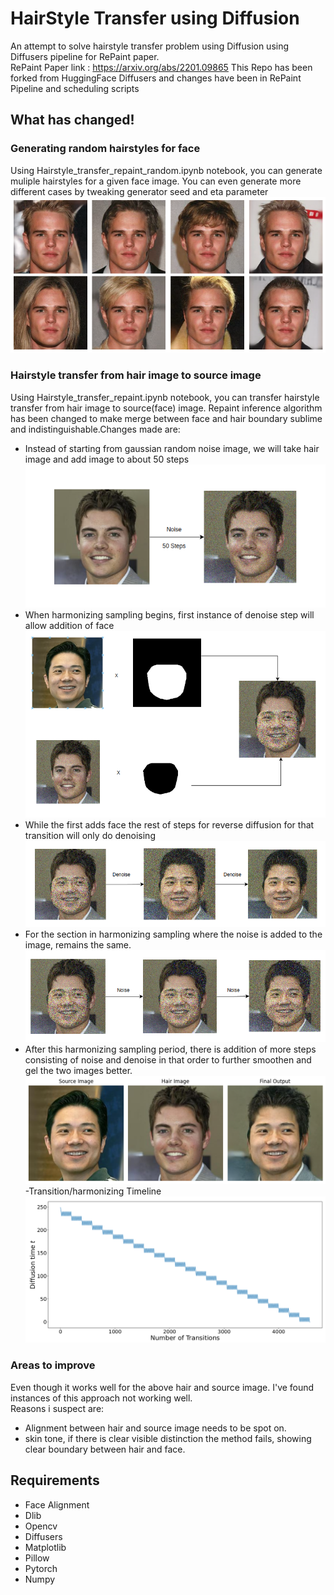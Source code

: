 # HairStyle Transfer using Diffusion
An attempt to solve hairstyle transfer problem using Diffusion using Diffusers pipeline for RePaint paper.<br/>
RePaint Paper link : https://arxiv.org/abs/2201.09865
This Repo has been forked from HuggingFace Diffusers and changes have been in RePaint Pipeline and scheduling scripts<br/>

## What has changed!

### Generating random hairstyles for face
Using Hairstyle_transfer_repaint_random.ipynb notebook, you can generate muliple hairstyles for a given face image. You can even generate more different cases by tweaking generator seed and eta parameter
![alt text](https://github.com/pranavjadhav001/diffusers_hairstyle_transfer/blob/main/images/random.png?raw=true)

### Hairstyle transfer from hair image to source image
Using Hairstyle_transfer_repaint.ipynb notebook, you can transfer hairstyle transfer from hair image to source(face) image. Repaint inference algorithm has been changed to make merge between face and hair boundary sublime and indistinguishable.Changes made are:
- Instead of starting from gaussian random noise image, we will take hair image and add image to about 50 steps
![alt text](https://github.com/pranavjadhav001/diffusers_hairstyle_transfer/blob/main/images/denoise_hair_image.png?raw=true)
- When harmonizing sampling begins, first instance of denoise step will allow addition of face
![alt text](https://github.com/pranavjadhav001/diffusers_hairstyle_transfer/blob/main/images/face_addition.png?raw=true)
- While the first adds face the rest of steps for reverse diffusion for that transition will only do denoising 
![alt text](https://github.com/pranavjadhav001/diffusers_hairstyle_transfer/blob/main/images/denoise.png?raw=true)
- For the section in harmonizing sampling where the noise is added to the image, remains the same.
![alt text](https://github.com/pranavjadhav001/diffusers_hairstyle_transfer/blob/main/images/noise.png?raw=true)
- After this harmonizing sampling period, there is addition of more steps consisting of noise and denoise in that order to further smoothen and gel the two images better.
![alt text](https://github.com/pranavjadhav001/diffusers_hairstyle_transfer/blob/main/images/image.png?raw=true)
-Transition/harmonizing Timeline
![alt text](https://github.com/pranavjadhav001/diffusers_hairstyle_transfer/blob/main/images/transition.png?raw=true)

### Areas to improve
Even though it works well for the above hair and source image. I've found instances of this approach not working well.<br/>
Reasons i suspect are:
- Alignment between hair and source image needs to be spot on.
- skin tone, if there is clear visible distinction the method fails, showing clear boundary between hair and face.

## Requirements
- Face Alignment
- Dlib 
- Opencv
- Diffusers
- Matplotlib
- Pillow
- Pytorch
- Numpy
